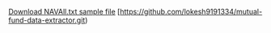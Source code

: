 [Download NAVAll.txt sample file](https://www.amfiindia.com/spages/NAVAll.txt)
[https://github.com/lokesh9191334/mutual-fund-data-extractor.git)
